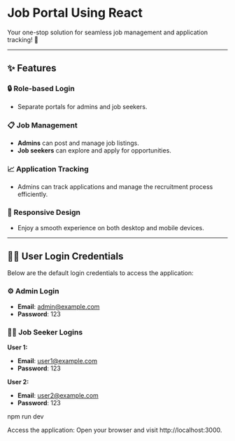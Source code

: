 # Job Portal Using React

Your one-stop solution for seamless job management and application tracking! 🌟

---

## ✨ Features

### 🔒 Role-based Login
- Separate portals for admins and job seekers.

### 📋 Job Management
- **Admins** can post and manage job listings.
- **Job seekers** can explore and apply for opportunities.

### 📈 Application Tracking
- Admins can track applications and manage the recruitment process efficiently.

### 📱 Responsive Design
- Enjoy a smooth experience on both desktop and mobile devices.

---

## 🧑‍💻 User Login Credentials

Below are the default login credentials to access the application:

### ⚙️ Admin Login
- **Email**: admin@example.com
- **Password**: 123

### 👨‍💼 Job Seeker Logins

**User 1:**
- **Email**: user1@example.com
- **Password**: 123

**User 2:**
- **Email**: user2@example.com
- **Password**: 123


npm run dev

Access the application:
Open your browser and visit http://localhost:3000.


